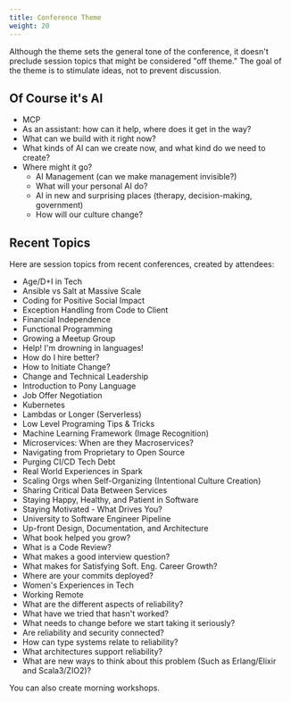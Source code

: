 ```yaml
---
title: Conference Theme
weight: 20
---
```


Although the theme sets the general tone of the conference, it doesn't
preclude session topics that might be considered "off theme." The goal
of the theme is to stimulate ideas, not to prevent discussion.

Of Course it's AI
-----------------

- MCP
- As an assistant: how can it help, where does it get in the way?
- What can we build with it right now?
- What kinds of AI can we create now, and what kind do we need to create?
- Where might it go?
  - AI Management (can we make management invisible?)
  - What will your personal AI do?
  - AI in new and surprising places (therapy, decision-making, government)
  - How will our culture change?


Recent Topics
-------------

Here are session topics from recent conferences, created by attendees:

- Age/D+I in Tech
- Ansible vs Salt at Massive Scale
- Coding for Positive Social Impact
- Exception Handling from Code to Client
- Financial Independence
- Functional Programming
- Growing a Meetup Group
- Help! I'm drowning in languages!
- How do I hire better?
- How to Initiate Change?
- Change and Technical Leadership
- Introduction to Pony Language
- Job Offer Negotiation
- Kubernetes
- Lambdas or Longer (Serverless)
- Low Level Programing Tips & Tricks
- Machine Learning Framework (Image Recognition)
- Microservices: When are they Macroservices?
- Navigating from Proprietary to Open Source
- Purging CI/CD Tech Debt
- Real World Experiences in Spark
- Scaling Orgs when Self-Organizing (Intentional Culture Creation)
- Sharing Critical Data Between Services
- Staying Happy, Healthy, and Patient in Software
- Staying Motivated - What Drives You?
- University to Software Engineer Pipeline
- Up-front Design, Documentation, and Architecture
- What book helped you grow?
- What is a Code Review?
- What makes a good interview question?
- What makes for Satisfying Soft. Eng. Career Growth?
- Where are your commits deployed?
- Women's Experiences in Tech
- Working Remote
- What are the different aspects of reliability?
- What have we tried that hasn't worked?
- What needs to change before we start taking it seriously?
- Are reliability and security connected?
- How can type systems relate to reliability?
- What architectures support reliability?
- What are new ways to think about this problem (Such as Erlang/Elixir and Scala3/ZIO2)?

You can also create morning workshops.


